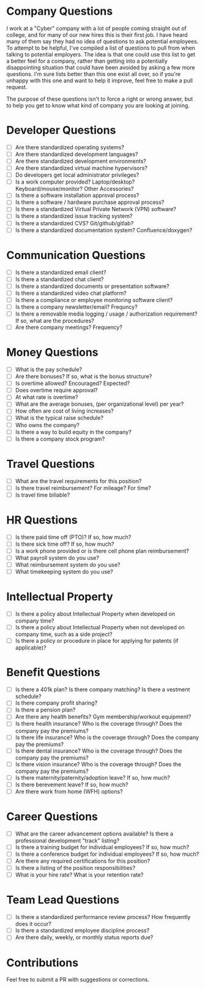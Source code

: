 # Company Questions

I work at a "Cyber" company with a lot of people coming straight out of college, and for many of our new hires this is their first job. I have heard many of them say they had no idea of questions to ask potential employees. To attempt to be helpful, I've compiled a list of questions to pull from when talking to potential employers. The idea is that one could use this list to get a better feel for a company, rather than getting into a potentially disappointing situation that could have been avoided by asking a few more questions. I'm sure lists better than this one exist all over, so if you're unhappy with this one and want to help it improve, feel free to make a pull request.

The purpose of these questions isn't to force a right or wrong answer, but to help you get to know what kind of company you are looking at joining.


# Developer Questions

- [ ] Are there standardized operating systems?
- [ ] Are there standardized development languages?
- [ ] Are there standardized development environments?
- [ ] Are there standardized virtual machine hypervisors?
- [ ] Do developers get local administrator privileges?
- [ ] Is a work computer provided? Laptop/desktop? Keyboard/mouse/monitor? Other Accessories?
- [ ] Is there a software installation approval process?
- [ ] Is there a software / hardware purchase approval process?
- [ ] Is there a standardized Virtual Private Network (VPN) software?
- [ ] Is there a standardized issue tracking system?
- [ ] Is there a standardized CVS? Git/github/gitlab?
- [ ] Is there a standardized documentation system? Confluence/doxygen?

# Communication Questions

- [ ] Is there a standardized email client?
- [ ] Is there a standardized chat client?
- [ ] Is there a standardized documents or presentation software?
- [ ] Is there a standardized video chat platform?
- [ ] Is there a compliance or employee monitoring software client?
- [ ] Is there a company newsletter/email? Frequncy?
- [ ] Is there a removable media logging / usage / authorization requirement? If so, what are the procedures?
- [ ] Are there company meetings? Frequency?

# Money Questions

- [ ] What is the pay schedule?
- [ ] Are there bonuses? If so, what is the bonus structure?
- [ ] Is overtime allowed? Encouraged? Expected?
- [ ] Does overtime require approval?
- [ ] At what rate is overtime?
- [ ] What are the average bonuses, (per organizational level) per year?
- [ ] How often are cost of living increases?
- [ ] What is the typical raise schedule?
- [ ] Who owns the company?
- [ ] Is there a way to build equity in the company?
- [ ] Is there a company stock program?

# Travel Questions

- [ ] What are the travel requirements for this position?
- [ ] Is there travel reimbursement? For mileage? For time?
- [ ] Is travel time billable?

# HR Questions

- [ ] Is there paid time off (PTO)? If so, how much?
- [ ] Is there sick time off? If so, how much?
- [ ] Is a work phone provided or is there cell phone plan reimbursement?
- [ ] What payroll system do you use?
- [ ] What reimbursement system do you use?
- [ ] What timekeeping system do you use?

# Intellectual Property

- [ ] Is there a policy about Intellectual Property when developed on company time?
- [ ] Is there a policy about Intellectual Property when not developed on company time, such as a side project?
- [ ] Is there a policy or procedure in place for applying for patents (if applicable)?

# Benefit Questions

- [ ] Is there a 401k plan? Is there company matching? Is there a vestment schedule?
- [ ] Is there company profit sharing?
- [ ] Is there a pension plan?
- [ ] Are there any health benefits? Gym membership/workout equipment?
- [ ] Is there health insurance? Who is the coverage through? Does the company pay the premiums?
- [ ] Is there life insurance? Who is the coverage through? Does the company pay the premiums?
- [ ] Is there dental insurance? Who is the coverage through? Does the company pay the premiums?
- [ ] Is there vision insurance? Who is the coverage through? Does the company pay the premiums?
- [ ] Is there maternity/paternity/adoption leave? If so, how much?
- [ ] Is there berevement leave? If so, how much?
- [ ] Are there work from home (WFH) options?

# Career Questions

- [ ] What are the career advancement options available? Is there a professional development "track" listing?
- [ ] Is there a training budget for individual employees? If so, how much?
- [ ] Is there a conference budget for individual employees? If so, how much?
- [ ] Are there any required certifications for this position?
- [ ] Is there a listing of the position responsibilities?
- [ ] What is your hire rate? What is your retention rate?

# Team Lead Questions

- [ ] Is there a standardized performance review process? How frequently does it occur?
- [ ] Is there a standardized employee discipline process?
- [ ] Are there daily, weekly, or monthly status reports due?

# Contributions

Feel free to submit a PR with suggestions or corrections.
